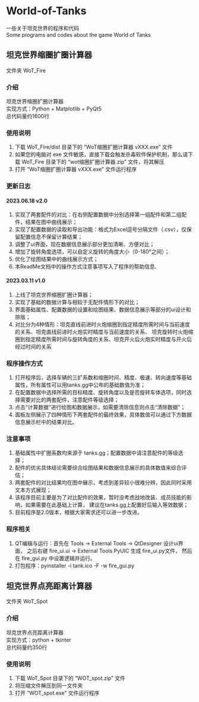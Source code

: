 
# World-of-Tanks

一些关于坦克世界的程序和代码 \
Some programs and codes about the game World of Tanks

## 坦克世界缩圈扩圈计算器

文件夹 WoT_Fire

### 介绍

坦克世界缩圈扩圈计算器 \
实现方式：Python + Matplotlib + PyQt5 \
总代码量约1600行

### 使用说明

1. 下载 WoT_Fire/dist 目录下的 “WoT缩圈扩圈计算器 vXXX.exe” 文件
2. 如果您的电脑对 exe 文件敏感，直接下载会触发杀毒软件保护机制，那么请下载 WoT_Fire 目录下的 “wot缩圈扩圈计算器.zip” 文件，将其解压
3. 打开 “WoT缩圈扩圈计算器 vXXX.exe” 文件运行程序

### 更新日志

#### 2023.06.18 v2.0

1. 实现了两套配件的对比：在右侧配置数据中分别选择第一组配件和第二组配件，结果在图中曲线展示；
2. 实现了配置数据的读取和导出功能：格式为Excel逗号分隔文件（.csv），仅保留配置信息不保留计算结果；
3. 调整了ui界面，现在数据信息展示部分更加清晰、方便对比；
4. 增加了旋转角度选项，可以自定义旋转的角度大小（0-180°之间）；
5. 优化了绘图结果中的曲线展示方式；
6. 本ReadMe文档中的操作方式注意事项写入了程序的帮助信息.

#### 2023.03.11 v1.0

1. 上线了坦克世界缩圈扩圈计算器；
2. 实现了基础的数据计算与相较于无配件情形下的对比；
3. 界面基础属性、配置数据的设置和绘图结果、数据信息展示等部分的ui设计和排版；
4. 对比分为4种情形：坦克直线前进时火炮缩圈到指定精度所需时间与当前速度的关系、坦克直线前进时火炮实时精度与当前速度的关系、
坦克旋转时火炮缩圈到指定精度所需时间与旋转角度的关系、坦克开火后火炮实时精度与开火后经过时间的关系

### 程序操作方式

1. 打开程序后，选择车辆的三扩系数和缩圈时间、精度、极速、转向速度等基础属性，所有属性可以用tanks.gg中公布的基础数值为准；
2. 在配置数据中选择所需的目标精度、旋转角度以及是否旋转车体选项，同时选择需要对比的两套配件，注意配件等级选择；
3. 点击“计算数据”进行绘图和数据展示，如需要清除信息则点击“清除数据”；
4. 面板左侧展示了四种情形下两套配件的最终效果，具体数值可以通过下方数据信息展示栏中的结果对比。

### 注意事项

1. 基础属性中扩圈系数均来源于 tanks.gg；配置数据中请注意配件的等级选择；
2. 配件的优劣具体结论需要综合绘图结果和数据信息展示的具体数值来综合评估；
3. 两套配件的对比结果均在图中展示，考虑到差异较小很难分辨，因此同时采用文本方式展现；
4. 该程序目前主要是为了对比配件的效果，暂时没考虑战地改装、成员技能的影响，如果需要在此基础上计算，
建议在tanks.gg上配置好后输入等效数据；
5. 目前程序是2.0版本，根据大家需求还可以进一步改进。

### 程序相关

1. QT编辑与运行：首先在 Tools -> External Tools -> QtDesigner 设计ui界面，
之后右键 fire_ui.ui -> External Tools PyUIC 生成 fire_ui.py文件，
然后在 fire_gui.py 中设置逻辑并运行。
2. 打包程序：pyinstaller -i tank.ico -F -w fire_gui.py

## 坦克世界点亮距离计算器

文件夹 WoT_Spot

### 介绍

坦克世界点亮距离计算器 \
实现方式：python + tkinter \
总代码量约350行

### 使用说明

1. 下载 WoT_Spot 目录下的 “WOT_spot.zip” 文件
2. 将压缩文件解压到同一文件夹
3. 打开 “WOT_spot.exe” 文件运行程序